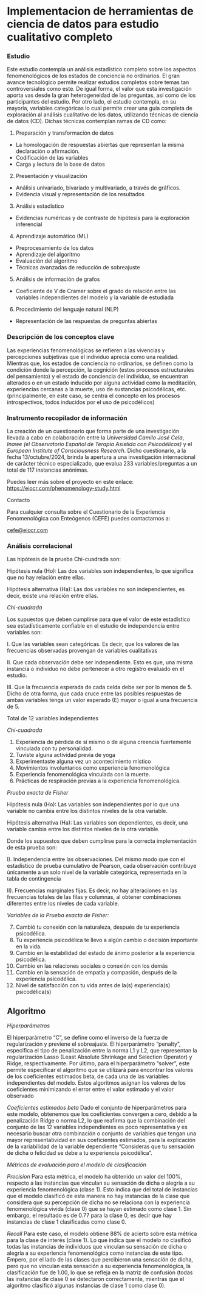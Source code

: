 # Implementacion de herramientas de ciencia de datos para estudio cualitativo completo

### Estudio

Este estudio contempla un análisis estadístico completo sobre los aspectos fenomenológicos de los estados de conciencia no ordinarios.
El gran avance tecnológico permite realizar estudios completos sobre temas tan controversiales como este.
De igual forma, el valor que esta investigación aporta vas desde la gran heterogeneidad de las preguntas, así como de los participantes del estudio.
Por otro lado, el estudio contempla, en su mayoría, variables categóricas lo cual permite crear una guía completa de exploración al análisis cualitativo de los datos, utilizando técnicas de ciencia de datos (CD). 
Dichas técnicas contemplan ramas de CD como:

1. Preparación y transformación de datos
+ La homologación de respuestas abiertas que representan la misma declaración o afirmación.
+ Codificación de las variables
+ Carga y lectura de la base de datos

2. Presentación y visualización
+ Análisis univariado, bivariado y multivariado, a través de gráficos.
+ Evidencia visual y representación de los resultados

3. Análisis estadístico
+ Evidencias numéricas y de contraste de hipótesis para la exploración inferencial

4. Aprendizaje automático (ML)
+ Preprocesamiento de los datos
+ Aprendizaje del algoritmo
+ Evaluación del algoritmo
+ Técnicas avanzadas de reducción de sobreajuste

5. Análisis de información de grafos
+ Coeficiente de V de Cramer sobre el grado de relación entre las variables independientes del modelo y la variable de estudiada

6. Procedimiento del lenguaje natural (NLP)
+ Representación de las respuestas de preguntas abiertas


### Descripción de los conceptos clave
Las experiencias fenomenológicas se refieren a las vivencias y percepciones subjetivas que el individuo aprecia como una realidad.
Mientras que, los estados de conciencia no ordinarios, se definen como la condición donde la percepción, la cognición (estos procesos estructurales del pensamiento) y el estado de conciencia del individuo, se encuentran alterados o en un estado inducido por alguna actividad como la meditación, experiencias cercanas a la muerte, uso de sustancias psicodélicas, etc. (principalmente, en este caso, se centra el concepto en los procesos introspectivos, todos inducidos por el uso de psicodélicos)


### Instrumento recopilador de información

La creación de un cuestionario que forma parte de una investigación llevada a cabo en colaboración entre la *Universidad Camilo José Cela*, *Inawe (el Observatorio Español de Terapia Asistida con Psicodélicos)* y el *European Institute of Consciousness Research*.
Dicho cuestionario, a la fecha 13/octubre/2024, brinda la apertura a una investigación internacional de carácter técnico especializado, que evalua 233 variables/preguntas a un total de 117 instancias anónimas.

Puedes leer más sobre el proyecto en este enlace:  https://eiocr.com/phenomenology-study.html 

Contacto

Para cualquier consulta sobre el Cuestionario de la Experiencia Fenomenológica con Enteógenos (CEFE) puedes contactarnos a: 

cefe@eiocr.com


### Análisis correlacional

Las hipótesis de la prueba Chi-cuadrada son:

Hipótesis nula (Ho): Las dos variables son independientes, lo que significa que no hay relación entre ellas.

Hipótesis alternativa (Ha): Las dos variables no son independientes, es decir, existe una relación entre ellas.

*Chi-cuadrada*

Los supuestos que deben cumplirse para que el valor de este estadístico sea estadísticamente confiable en el estudio de independencia entre variables son:

I. Que las variables sean categóricas. Es decir, que los valores de las frecuencias observadas provengan de variables cualitativas

II. Que cada observación debe ser independiente. Esto es que, una misma instancia o individuo no debe pertenecer a otro registro evaluado en el estudio.

III. Que la frecuencia esperada de cada celda debe ser por lo menos de 5. Dicho de otra forma, que cada cruce entre las posibles respuestas de ambas variables tenga un valor esperado (E) mayor o igual a una frecuencia de 5.


Total de 12 variables independientes

_Chi-cuadrada_

1. Experiencia de pérdida de sí mismo o de alguna creencia fuertemente vinculada con tu personalidad.
2. Tuviste alguna actividad previa de yoga
3. Experimentaste alguna vez un acontecimiento místico
4. Movimientos involuntarios como experiencia fenomenológica
5. Experiencia fenomenológica vinculada con la muerte.
6. Prácticas de respiración previas a la experiencia fenomenológica.

*Prueba exacta de Fisher*

Hipótesis nula (Ho): Las variables son independientes por lo que una variable no cambia entre los distintos niveles de la otra variable.

Hipótesis alternativa (Ha): Las variables son dependientes, es decir, una variable cambia entre los distintos niveles de la otra variable.

Donde los supuestos que deben cumplirse para la correcta implementación de esta prueba son:

I).	Independencia entre las observaciones. Del mismo modo que con el estadístico de prueba cumulativo de Pearson, cada observación contribuye únicamente a un solo nivel de la variable categórica, representada en la tabla de contingencia

II).	Frecuencias marginales fijas. Es decir, no hay alteraciones en las frecuencias totales de las filas y columnas, al obtener combinaciones diferentes entre los niveles de cada variable.


_Variables de la Prueba exacta de Fisher:_

7. Cambió tu conexión con la naturaleza, después de tu experiencia psicodélica.
8. Tu experiencia psicodélica te llevo a algún cambio o decisión importante en la vida.
9. Cambio en la estabilidad del estado de ánimo posterior a la experiencia psicodélica.
10. Cambio en las relaciones sociales o conexión con los demás
11. Cambio en la sensación de empatía y compasión, después de la experiencia psicodélica.
12. Nivel de satisfacción con tu vida antes de la(s) experiencia(s) psicodélica(s)

## Algoritmo

*Hiperparámetros*

El hiperparámetro “C”, se define como el inverso de la fuerza de regularización y previene el sobreajuste.
El hiperparámetro “penalty”, especifica el tipo de penalización entre la norma L1 y L2, que representan la regularización Lasso (Least Absolute Shrinkage and Selection Operator) y Ridge, respectivamente.
Por último, para el hiperparámetro “solver”, este permite especificar el algoritmo que se utilizará para encontrar los valores de los coeficientes estimados beta, de cada una de las variables independientes del modelo. Estos algoritmos asignan los valores de los coeficientes minimizando el error entre el valor estimado y el valor observado

*Coeficientes estimados beta*
Dado el conjunto de hiperparámetros para este modelo, obtenemos que los coeficientes convergen a cero, debido a la penalización Ridge o norma L2, lo que reafirma que la combinación del conjunto de las 12 variables independientes es poco representativa y es necesario buscar otra combinación o conjunto de variables que tengan una mayor representatividad en sus coeficientes estimados, para la explicación de la variabilidad de la variable dependiente “Consideras que tu sensación de dicha o felicidad se debe a tu experiencia psicodélica”.


*Métricas de evaluación para el modelo de clasificación*

_Precision_
Para esta métrica, el modelo ha obtenido un valor del 100%, respecto a las instancias que vinculan su sensación de dicha o alegría a su experiencia fenomenológica (clase 1). Esto indica que del total de instancias que el modelo clasificó de esta manera no hay instancias de la clase que considera que su percepción de dicha no se relaciona con la experiencia fenomenológica vivida (clase 0) que se hayan estimado como clase 1. Sin embargo, el resultado es de 0.77 para la clase 0, es decir que hay instancias de clase 1 clasificadas como clase 0.

_Recall_
Para este caso, el modelo obtiene 88% de acierto sobre esta métrica para la clase de interés (clase 1). Lo que indica que el modelo no clasificó todas las instancias de individuos que vinculan su sensación de dicha o alegría a su experiencia fenomenológica como instancias de este tipo. Empero, por el lado de las clases que percibieron una sensación de dicha, pero que no vinculan esta sensación a su experiencia fenomenológica, la clasificación fue de 1.00, lo que se refleja en la matriz de confusión (todas las instancias de clase 0 se detectaron correctamente, mientras que el algoritmo clasificó algunas instancias de clase 1 como clase 0).

